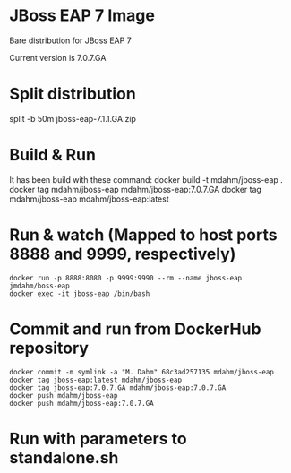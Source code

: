 # JBoss EAP 7 Image
Bare distribution for JBoss EAP 7

Current version is 7.0.7.GA

# Split distribution

split -b 50m jboss-eap-7.1.1.GA.zip 

# Build & Run
It has been build with these command:
	docker build -t mdahm/jboss-eap .
	docker tag mdahm/jboss-eap mdahm/jboss-eap:7.0.7.GA
	docker tag mdahm/jboss-eap mdahm/jboss-eap:latest

# Run & watch (Mapped to host ports 8888 and 9999, respectively)
	docker run -p 8888:8080 -p 9999:9990 --rm --name jboss-eap jmdahm/boss-eap
	docker exec -it jboss-eap /bin/bash
	
# Commit and run from DockerHub repository
	docker commit -m symlink -a "M. Dahm" 68c3ad257135 mdahm/jboss-eap
	docker tag jboss-eap:latest mdahm/jboss-eap
	docker tag jboss-eap:7.0.7.GA mdahm/jboss-eap:7.0.7.GA
	docker push mdahm/jboss-eap 
	docker push mdahm/jboss-eap:7.0.7.GA
	
# Run with parameters to standalone.sh
